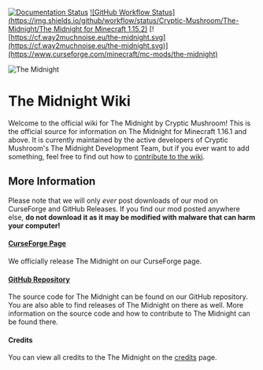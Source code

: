 [![Documentation Status](https://readthedocs.org/projects/the-midnight/badge/?version=latest)](https://readthedocs.org/projects/the-midnight/builds/) [![GitHub Workflow Status](https://img.shields.io/github/workflow/status/Cryptic-Mushroom/The-Midnight/The Midnight for Minecraft 1.15.2)](https://github.com/Cryptic-Mushroom/The-Midnight/actions) [![https://cf.way2muchnoise.eu/the-midnight.svg](https://cf.way2muchnoise.eu/the-midnight.svg)](https://www.curseforge.com/minecraft/mc-mods/the-midnight)

![The Midnight](https://raw.githubusercontent.com/Cryptic-Mushroom/The-Midnight/1.15.2/curseforge/front-page-poster.jpg)

# The Midnight Wiki
Welcome to the official wiki for The Midnight by Cryptic Mushroom! This is the official source for information on The Midnight for Minecraft 1.16.1 and above. It is currently maintained by the active developers of Cryptic Mushroom's The Midnight Development Team, but if you ever want to add something, feel free to find out how to [contribute to the wiki](about/contribution.md).

## More Information
Please note that we will only *ever* post downloads of our mod on CurseForge and GitHub Releases. If you find our mod posted anywhere else, **do not download it as it may be modified with malware that can harm your computer!**
#### [CurseForge Page](https://www.curseforge.com/minecraft/mc-mods/the-midnight)
We officially release The Midnight on our CurseForge page.
#### [GitHub Repository](https://github.com/Cryptic-Mushroom/The-Midnight)
The source code for The Midnight can be found on our GitHub repository. You are also able to find releases of The Midnight on there as well. More information on the source code and how to contribute to The Midnight can be found there.
#### Credits
You can view all credits to the The Midnight on the [credits](about/credits.md) page.